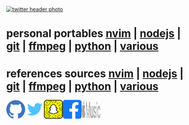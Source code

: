 [![twitter header photo](https://pbs.twimg.com/profile_banners/2177054297/1512901091/1500x500)](https://twitter.com/crbyxwpzfl/header_photo)
# personal portables [nvim](https://github.com/crbyxwpzfl/nvim) | [nodejs](https://github.com/crbyxwpzfl/nodejs) | [git](https://github.com/crbyxwpzfl/git) | [ffmpeg](https://github.com/crbyxwpzfl/ffmpeg) | [python](https://github.com/crbyxwpzfl/python) | [various](https://github.com/crbyxwpzfl/various)
# references sources [nvim](https://github.com/neovim/neovim) | [nodejs](https://github.com/homebridge/homebridge) | [git](https://git-scm.com/) | [ffmpeg](https://ffmpeg.org/) | [python](https://www.python.org/) | [various]()

[<img align="left" src="https://github.com/crbyxwpzfl/crbyxwpzfl/blob/main/github.png"  width="50" height="50" />][github]
[<img align="left" src="https://github.com/crbyxwpzfl/crbyxwpzfl/blob/main/twitter.png"  width="50" height="50" />][twitter]
[<img align="left" src="https://github.com/crbyxwpzfl/crbyxwpzfl/blob/main/snapchat.png"  width="50" height="50" />][snapchat]
[<img align="left" src="https://github.com/crbyxwpzfl/crbyxwpzfl/blob/main/facebook.png"  width="50" height="50" />][facebook]
[<img align="left" src="https://github.com/crbyxwpzfl/crbyxwpzfl/blob/main/applemusic.png"  width="50" height="50" />][applemusic]

[github]:(https://github.com/crbyxwpzfl/crbyxwpzfl/discussions)
[twitter]:(https://twitter.com/crbyxwpzfl)
[snapchat]:(https://www.snapchat.com/add/crbyxwpzfl)
[facebook]:(https://www.facebook.com/crbyxwpzfl)
[applemusic]:(https://music.apple.com/profile/crbyxwpzfl)
